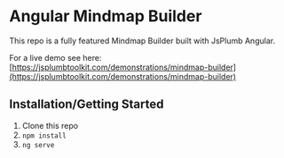 # Angular Mindmap Builder

This repo is a fully featured Mindmap Builder built with JsPlumb Angular.

For a live demo see here: [https://jsplumbtoolkit.com/demonstrations/mindmap-builder](https://jsplumbtoolkit.com/demonstrations/mindmap-builder)

## Installation/Getting Started

1. Clone this repo
2. `npm install`
3. `ng serve`
